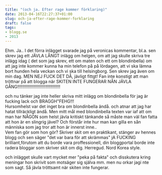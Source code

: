 ```yaml
---
title: "(och ja. Efter rage kommer förklaring)"
date: 2013-04-16T22:27:37+01:00
slug: och-ja-efter-rage-kommer-forklaring
draft: false
tags:
- blogg.se
- 2013
---
```

Ehm. Ja.. I det förra inlägget svarade jag på veronicas kommentar, bl.a. sen skrev jag ett JÄVLA LÅNGT inlägg om helgen, om att jag skulle skriva tre inlägg idag ( det som jag skrev, ett om maten och ett om blondinbella) om att jag inte kommer kunna ha min telefon på på lördagen, att vi ska lämna bort hunden hela veckan och vi ska till helsingborg. Sen skrev jag även om min dag. MEN NEJ FUCK DET DÅ, jävligt fittgt! Fan inte konstigt att man tröttnar på att blogga när SKITEN INTE FUNGERAR NÅN JÄVLA GÅNG!!!!!!!!!!!!!!!!!!!!!!!!!!!!!!!!!!!  
  
och nu tänker jag inte heller skriva mitt inlägg om blondinbella för jag är fucking lack och BRAGGH"FEHG!!!  
Hursomhelst var det inget bra om blondinbella ändå. och atnar att jag har hatat tillräckligt ändå. Men mitt mål med blondinbella texten var iaf att om man har NÅGON som helst jävla kritiskt tänkande så måste man väl fan fatta att hon är en slingrig jävel? Och förstår inte hur man kan gilla en sån människa som jag tror att hon är innerst inne..  
Vem fan gör som hon gör? Skriver skit om en praktikant, stänger av hennes blogg och sen säger "det var bara för att skrämmas" jA FUCKING brilliant,förutom att du borde vara proffessionell, din bloggportal borde inte radera bloggar som skriver skit om dig. Herregud. Nord Korea style.  
  
och inlägget skulle vart mycket mer "peka på fakta" och disskutera kring meningar hon skrivit som motsäger sig själva mm. men nu orkar jagi nte som sagt. Så jävla tröttsamt när skiten inte fungerar.